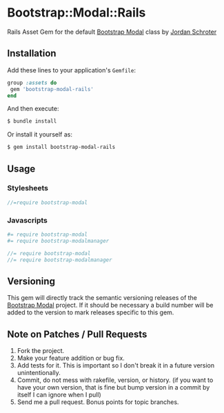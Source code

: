 # Bootstrap::Modal::Rails

Rails Asset Gem for the default [Bootstrap Modal](https://github.com/jschr/bootstrap-modal) class by [Jordan Schroter](https://github.com/jschr)

## Installation

Add these lines to your application's `Gemfile`:

```ruby
group :assets do
 gem 'bootstrap-modal-rails'
end
```

And then execute:

```bash
$ bundle install
```

Or install it yourself as:

```bash
$ gem install bootstrap-modal-rails
```

## Usage

### Stylesheets

```sass
//=require bootstrap-modal
```

### Javascripts

```coffeescript
#= require bootstrap-modal
#= require bootstrap-modalmanager
```

```javascript
//= require bootstrap-modal
//= require bootstrap-modalmanager
```

## Versioning

This gem will directly track the semantic versioning releases of the [Bootstrap Modal](https://github.com/jschr/bootstrap-modal) project.
If it should be necessary a build number will be added to the version to mark releases specific to this gem.

## Note on Patches / Pull Requests
1. Fork the project.
2. Make your feature addition or bug fix.
3. Add tests for it. This is important so I don't break it in a future version unintentionally.
4. Commit, do not mess with rakefile, version, or history. (if you want to have your own version, that is fine but bump version in a commit by itself I can ignore when I pull)
5. Send me a pull request. Bonus points for topic branches.

